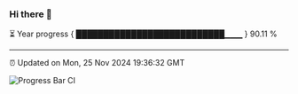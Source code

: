 ### Hi there 👋

⏳ Year progress { ███████████████████████████▁▁▁ } 90.11 %

---

⏰ Updated on Mon, 25 Nov 2024 19:36:32 GMT

![Progress Bar CI](https://github.com/IshwaranRudhara/GIT-ACTION/workflows/Progress%20Bar%20CI/badge.svg)
